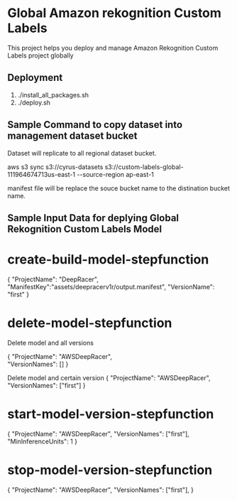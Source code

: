 # Global Amazon rekognition Custom Labels
This project helps you deploy and manage Amazon Rekognition Custom Labels project globally

## Deployment
1. ./install_all_packages.sh
2. ./deploy.sh

## Sample Command to copy dataset into management dataset bucket
Dataset will replicate to all regional dataset bucket.

aws s3 sync s3://cyrus-datasets s3://custom-labels-global-111964674713us-east-1 --source-region ap-east-1 

manifest file will be replace the souce bucket name to the distination bucket name.


## Sample Input Data for deplying Global Rekognition Custom Labels Model
# create-build-model-stepfunction
{
    "ProjectName": "DeepRacer",
  	"ManifestKey":"assets/deepracerv1r/output.manifest",
  	"VersionName": "first"
}


# delete-model-stepfunction
Delete model and all versions

{
    "ProjectName": "AWSDeepRacer",  	
  	"VersionNames": []
}


Delete model and certain version
{
    "ProjectName": "AWSDeepRacer",  	
  	"VersionNames": ["first"]
}


# start-model-version-stepfunction
{
    "ProjectName": "AWSDeepRacer",
  	"VersionNames": ["first"],
  	"MinInferenceUnits": 1
}


# stop-model-version-stepfunction
{
    "ProjectName": "AWSDeepRacer",
  	"VersionNames": ["first"],
}
